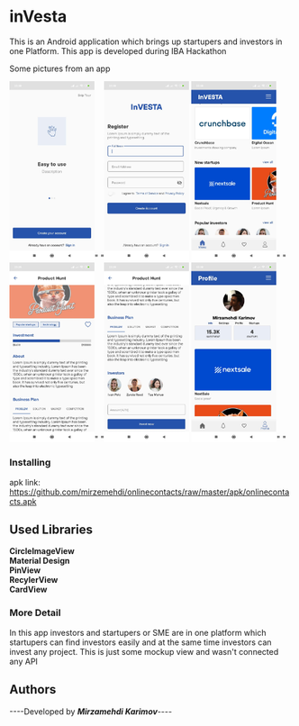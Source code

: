 # inVesta
This is an Android application which brings up startupers and investors in one Platform.
This app is developed during IBA Hackathon   


 Some pictures from an app  



  
<img src="screenshots/scr1.jpeg" alt="screenshot1" height="50%" width="30%">"  "<img src="screenshots/scr2.jpeg" alt="screenshot2" height="50%" width="30%">
<img src="screenshots/scr3.jpeg" alt="screenshot1" height="50%" width="30%">"  "   
<img src="screenshots/scr4.jpeg" alt="screenshot1" height="50%" width="30%">"  "<img src="screenshots/scr5.jpeg" alt="screenshot2" height="50%" width="30%">
<img src="screenshots/scr6.jpeg" alt="screenshot1" height="50%" width="30%">"  "


### Installing
apk link:  https://github.com/mirzemehdi/onlinecontacts/raw/master/apk/onlinecontacts.apk


## Used Libraries
**CircleImageView**   
**Material Design**    
**PinView**   
**RecylerView**    
**CardView**      

### More Detail  

In this app investors and startupers or SME are in one platform which startupers can find investors easily and at the same time investors can invest any project. This is just some mockup view and wasn't connected any API  


## Authors

----Developed by ***Mirzamehdi Karimov***----





